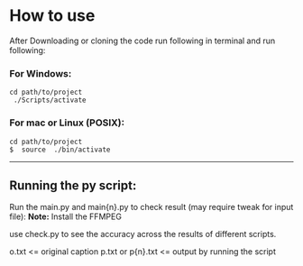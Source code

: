 # How to use
After Downloading or cloning the code run following in terminal and run following:

### For Windows:
```
cd path/to/project
 ./Scripts/activate
```
### For mac or Linux (POSIX):
```
cd path/to/project
$  source  ./bin/activate
```
---
## Running the py script:

Run the main.py and main{n}.py to check result (may require tweak for input file):
**Note:** Install the FFMPEG

use check.py to see the accuracy across the results of different scripts.

o.txt  <= original caption
p.txt or p{n}.txt <= output by running the script
